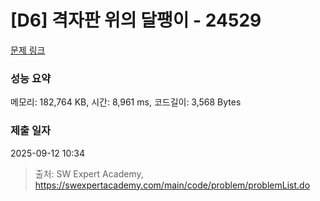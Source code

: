 # [D6] 격자판 위의 달팽이 - 24529 

[문제 링크](https://swexpertacademy.com/main/code/problem/problemDetail.do?contestProbId=AZel2wpqmnfHBISV) 

### 성능 요약

메모리: 182,764 KB, 시간: 8,961 ms, 코드길이: 3,568 Bytes

### 제출 일자

2025-09-12 10:34



> 출처: SW Expert Academy, https://swexpertacademy.com/main/code/problem/problemList.do